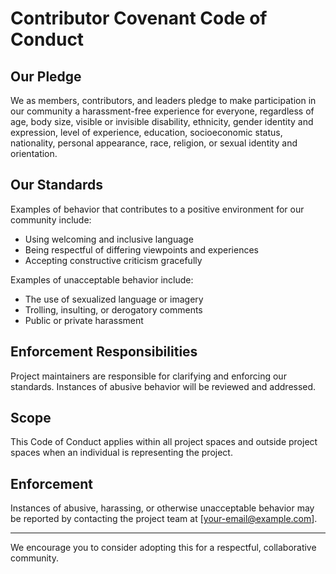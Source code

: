 # Contributor Covenant Code of Conduct

## Our Pledge

We as members, contributors, and leaders pledge to make participation in our community a harassment-free experience for everyone, regardless of age, body size, visible or invisible disability, ethnicity, gender identity and expression, level of experience, education, socioeconomic status, nationality, personal appearance, race, religion, or sexual identity and orientation.

## Our Standards

Examples of behavior that contributes to a positive environment for our community include:

- Using welcoming and inclusive language
- Being respectful of differing viewpoints and experiences
- Accepting constructive criticism gracefully

Examples of unacceptable behavior include:

- The use of sexualized language or imagery
- Trolling, insulting, or derogatory comments
- Public or private harassment

## Enforcement Responsibilities

Project maintainers are responsible for clarifying and enforcing our standards. Instances of abusive behavior will be reviewed and addressed.

## Scope

This Code of Conduct applies within all project spaces and outside project spaces when an individual is representing the project.

## Enforcement

Instances of abusive, harassing, or otherwise unacceptable behavior may be reported by contacting the project team at [your-email@example.com].

---

We encourage you to consider adopting this for a respectful, collaborative community.

